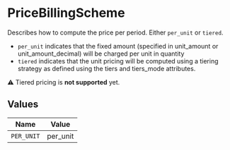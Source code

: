 # PriceBillingScheme

Describes how to compute the price per period. Either `per_unit` or `tiered`.
- `per_unit` indicates that the fixed amount (specified in unit_amount or unit_amount_decimal) will be charged per unit in quantity
- `tiered` indicates that the unit pricing will be computed using a tiering strategy as defined using the tiers and tiers_mode attributes.

⚠️ Tiered pricing is **not supported** yet.



## Values

| Name       | Value      |
| ---------- | ---------- |
| `PER_UNIT` | per_unit   |